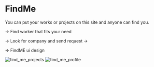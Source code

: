 # FindMe
You can put your works or projects on this site and anyone can find you.

-> Find worker that fits your need

-> Look for company and send request
->

=> FindME ui design

![find_me_projects](https://user-images.githubusercontent.com/104440794/210184016-e0205a1d-4a17-4d0e-a4a4-70a7ee4e5a44.png)
![find_me_profile](https://user-images.githubusercontent.com/104440794/210184019-48a4b5b9-6386-4575-8aee-a9e99f1f13a8.png)


